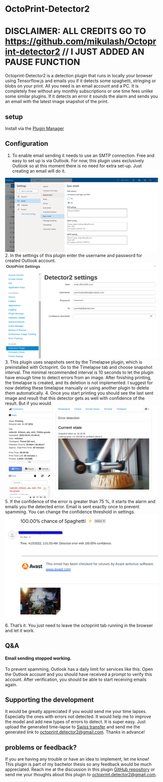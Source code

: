 # OctoPrint-Detector2

# DISCLAIMER: ALL CREDITS GO TO https://github.com/mikulash/Octoprint-detector2 // I JUST ADDED AN PAUSE FUNCTION
Octoprint-Detector2 is a detection plugin that runs in locally your browser using Tensorflow.js and emails you if it detects some spaghetti, stringing or blobs on your print. All you need is an email account and a PC.
It is completely free without any monthly subscriptions or one time fees unlike some similar plugins. If it detects an error it sounds the alarm and sends you an email with the latest image snapshot of the print.

## setup
Install via the [Plugin Manager](https://docs.octoprint.org/en/master/bundledplugins/pluginmanager.html) 

## Configuration

1. To enable email sending it needs to use an SMTP connection. Free and easy to set up is via Outlook. For now, this plugin uses exclusively Outlook so at this moment there is no need for extra set-up. Just creating an email will do it.
<img src="assets/img/outlookPreview.png">
2. In the settings of this plugin enter the username and password for created Outlook account.
<img src="assets/img/settingsPreview.png">
3. This plugin uses snapshots sent by the Timelapse plugin, which is preinstalled with Octoprint. Go to the Timelapse tab and choose snapshot interval. The minimal recommended interval is 10 seconds to let the plugin have enough time to detect errors from an image.
After finishing printing, the timelapse is created, and its deletion is not implemented. I suggest for now deleting these timelapse manually or using another plugin to delete them automatically.
4. Once you start printing you should see the last sent image and result that this detector gets as well with confidence of the result. But if you would
<img src="assets/img/OctoprintPreview.png">
5. If the confidence of the error is greater than 75 %, it starts the alarm and emails you the detected error. Email is sent exactly once to prevent spamming. You can change the confidence threshold in settings.
<img src="assets/img/mailPreview.png">
6. That’s it. You just need to leave the octoprint tab running in the browser and let it work.

## Q&A
#### Email sending stopped working.
To prevent spamming, Outlook has a daily limit for services like this. Open the Outlook account and you should have received a prompt to verify this account. After verification, you should be able to start receiving emails again.

## Supporting the development
It would be greatly appreciated if you would send me your time lapses. Especially the ones with errors not detected. It would help me to improve the model and add new types of errors to detect.
It is super easy. Just upload the generated time-lapse to [Swiss transfer](https://www.swisstransfer.com/en) and send me the generated link to <octoprint.detector2@gmail.com>. Thanks in advance!

## problems or feedback?
If you are having any trouble or have an idea to implement, let me know! This plugin is part of my bachelor thesis so any feedback would be much appreciated. Reach me at the discussion in this plugin [GitHub repository](https://github.com/mikulash/Octoprint-detector2/discussions) or send me your thoughts about this plugin to <octoprint.detector2@gmail.com>.

